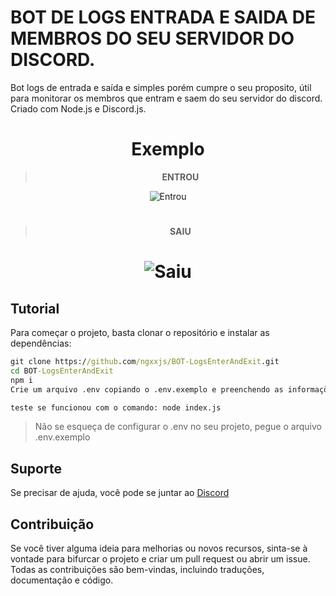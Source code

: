 # BOT DE LOGS ENTRADA E SAIDA DE MEMBROS DO SEU SERVIDOR DO DISCORD.

Bot logs de entrada e saída e simples porém cumpre o seu proposito, útil para monitorar os membros que entram e saem do seu servidor do discord. Criado com Node.js e Discord.js. 
<div align="center">

# Exemplo

> <b>ENTROU</b>

![Entrou](https://cdn.spgunk.eu.org/upload/images/c016b7b0704cfafa9dfe088ed1bb3465.png)
#
> <b>SAIU</b>

# ![Saiu](https://cdn.spgunk.eu.org/upload/images/e176a822a08ebc4ba13f6981b6a615e9.png)

</div>

## Tutorial

Para começar o projeto, basta clonar o repositório e instalar as dependências:

```cmd
git clone https://github.com/ngxxjs/BOT-LogsEnterAndExit.git
cd BOT-LogsEnterAndExit
npm i
Crie um arquivo .env copiando o .env.exemplo e preenchendo as informações necessárias.

teste se funcionou com o comando: node index.js
```

> Não se esqueça de configurar o .env no seu projeto, pegue o arquivo .env.exemplo

## Suporte

Se precisar de ajuda, você pode se juntar ao [Discord](https://discord.gg/E6UPEupEuR)

## Contribuição

Se você tiver alguma ideia para melhorias ou novos recursos, sinta-se à vontade para bifurcar o projeto e criar um pull request ou abrir um issue.
Todas as contribuições são bem-vindas, incluindo traduções, documentação e código.